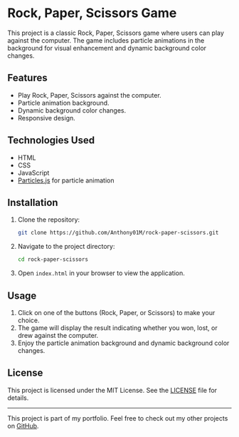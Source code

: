 # Rock, Paper, Scissors Game

This project is a classic Rock, Paper, Scissors game where users can play against the computer. The game includes particle animations in the background for visual enhancement and dynamic background color changes.

## Features

- Play Rock, Paper, Scissors against the computer.
- Particle animation background.
- Dynamic background color changes.
- Responsive design.

## Technologies Used

- HTML
- CSS
- JavaScript
- [Particles.js](https://vincentgarreau.com/particles.js/) for particle animation

## Installation

1. Clone the repository:
    ```sh
    git clone https://github.com/Anthony01M/rock-paper-scissors.git
    ```
2. Navigate to the project directory:
    ```sh
    cd rock-paper-scissors
    ```
3. Open `index.html` in your browser to view the application.

## Usage

1. Click on one of the buttons (Rock, Paper, or Scissors) to make your choice.
2. The game will display the result indicating whether you won, lost, or drew against the computer.
3. Enjoy the particle animation background and dynamic background color changes.

## License

This project is licensed under the MIT License. See the [LICENSE](LICENSE) file for details.

---

This project is part of my portfolio. Feel free to check out my other projects on [GitHub](https://github.com/Anthony01M).